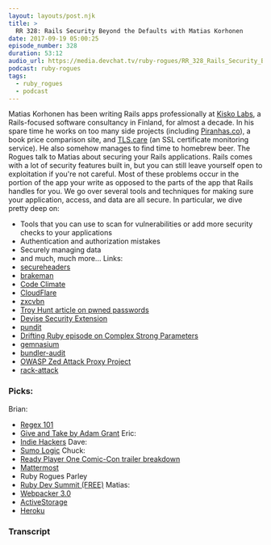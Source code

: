 ```yaml
---
layout: layouts/post.njk
title: >
  RR 328: Rails Security Beyond the Defaults with Matias Korhonen
date: 2017-09-19 05:00:25
episode_number: 328
duration: 53:12
audio_url: https://media.devchat.tv/ruby-rogues/RR_328_Rails_Security_Beyond_the_Defaults_with_Matias_Korhonen.mp3
podcast: ruby-rogues
tags:
  - ruby_rogues
  - podcast
---
```


Matias Korhonen has been writing Rails apps professionally at [Kisko Labs](http://kiskolabs.com), a Rails-focused software consultancy in Finland, for almost a decade. In his spare time he works on too many side projects (including [Piranhas.co](http://piranhas.co)), a book price comparison site, and [TLS.care](http://tls.care) (an SSL certificate monitoring service). He also somehow manages to find time to homebrew beer. The Rogues talk to Matias about securing your Rails applications. Rails comes with a lot of security features built in, but you can still leave yourself open to exploitation if you're not careful. Most of these problems occur in the portion of the app your write as opposed to the parts of the app that Rails handles for you. We go over several tools and techniques for making sure your application, access, and data are all secure. In particular, we dive pretty deep on:

- Tools that you can use to scan for vulnerabilities or add more security checks to your applications
- Authentication and authorization mistakes
- Securely managing data
- and much, much more...
  Links:
- [secureheaders](https://github.com/twitter/secureheaders)
- [brakeman](https://github.com/presidentbeef/brakeman)
- [Code Climate](https://codeclimate.com/)
- [CloudFlare](http://cloudflare.com)
- [zxcvbn](https://github.com/dropbox/zxcvbn)
- [Troy Hunt article on pwned passwords](https://www.troyhunt.com/introducing-306-million-freely-downloadable-pwned-passwords/)
- [Devise Security Extension](https://github.com/phatworx/devise_security_extension)
- [pundit](https://github.com/elabs/pundit)
- [Drifting Ruby episode on Complex Strong Parameters](https://www.driftingruby.com/episodes/complex-strong-parameters)
- [gemnasium](https://gemnasium.com/)
- [bundler-audit](https://github.com/rubysec/bundler-audit)
- [OWASP Zed Attack Proxy Project](https://www.owasp.org/index.php/OWASP_Zed_Attack_Proxy_Project)
- [rack-attack](https://github.com/kickstarter/rack-attack)

### Picks:

Brian:

- [Regex 101](https://regex101.com/)
- [Give and Take by Adam Grant](http://amzn.to/2xmfUv2)
  Eric:
- [Indie Hackers](https://www.indiehackers.com/)
  Dave:
- [Sumo Logic](https://www.sumologic.com/)
  Chuck:
- [Ready Player One Comic-Con trailer breakdown](https://www.youtube.com/watch?v=Trhv4Gi6fy4)
- [Mattermost](https://about.mattermost.com/)
- Ruby Rogues Parley
- [Ruby Dev Summit (FREE)](http://rubydevsummit.com)
  Matias:
- [Webpacker 3.0](https://github.com/rails/webpacker)
- [ActiveStorage](https://github.com/rails/rails/tree/master/activestorage)
- [Heroku](http://heroku.com)

### Transcript
